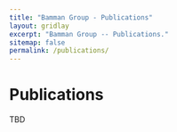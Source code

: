```yaml
---
title: "Bamman Group - Publications"
layout: gridlay
excerpt: "Bamman Group -- Publications."
sitemap: false
permalink: /publications/
---
```



# Publications

TBD
